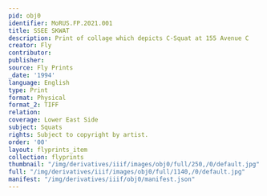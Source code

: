 ```yaml
---
pid: obj0
identifier: MoRUS.FP.2021.001
title: SSEE SKWAT
description: Print of collage which depicts C-Squat at 155 Avenue C
creator: Fly
contributor:
publisher:
source: Fly Prints
_date: '1994'
language: English
type: Print
format: Physical
format_2: TIFF
relation:
coverage: Lower East Side
subject: Squats
rights: Subject to copyright by artist.
order: '00'
layout: flyprints_item
collection: flyprints
thumbnail: "/img/derivatives/iiif/images/obj0/full/250,/0/default.jpg"
full: "/img/derivatives/iiif/images/obj0/full/1140,/0/default.jpg"
manifest: "/img/derivatives/iiif/obj0/manifest.json"
---
```

